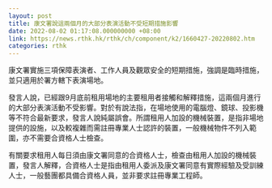 ```yaml
---
layout: post
title: 康文署說這兩個月的大部分表演活動不受短期措施影響
date: 2022-08-02 01:17:08.000000000 +08:00
link: https://news.rthk.hk/rthk/ch/component/k2/1660427-20220802.htm
categories: rthk
---
```


康文署實施三項保障表演者、工作人員及觀眾安全的短期措施，強調是臨時措施，並只適用於署方轄下表演場地。

發言人說，已經跟9月底前租用場地的主要租用者接觸和解釋措施，這兩個月進行的大部分表演活動不受影響。對於有說法指，在場地使用的電腦燈、鏡球、投影機等不符合最新要求，發言人說純屬誤會。所謂租用人加設的機械裝置，是指非場地提供的設施，以及較複雜而需註冊專業人士認許的裝置，一般機械物件不列入範圍，亦不需要合資格人士檢查。

有關要求租用人每日須由康文署同意的合資格人士，檢查由租用人加設的機械裝置，發言人解釋，合資格人士是指由租用人委派及康文署同意有實際經驗及受訓練人士，一般藝團都具備合資格人員，並非要求註冊專業工程師。
